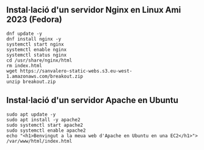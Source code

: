 ## Instal·lació d'un servidor Nginx en Linux Ami 2023 (Fedora)

```
dnf update -y
dnf install nginx -y
systemctl start nginx
systemctl enable nginx
systemctl status nginx
cd /usr/share/nginx/html
rm index.html
wget https://sanvalero-static-webs.s3.eu-west-1.amazonaws.com/breakout.zip
unzip breakout.zip
```

## Instal·lació d'un servidor Apache en Ubuntu 

```
sudo apt update -y
sudo apt install -y apache2
sudo systemctl start apache2
sudo systemctl enable apache2
echo "<h1>Benvingut a la meua web d'Apache en Ubuntu en una EC2</h1>"> /var/www/html/index.html
```



